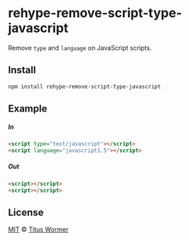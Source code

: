 <!--This file is generated by `build-packages.js`-->

# rehype-remove-script-type-javascript

Remove `type` and `language` on JavaScript scripts.

## Install

```sh
npm install rehype-remove-script-type-javascript
```

## Example

##### In

```html
<script type="text/javascript"></script>
<script language="javascript1.5"></script>
```

##### Out

```html
<script></script>
<script></script>
```

## License

[MIT](https://github.com/rehypejs/rehype-minify/blob/master/LICENSE) © [Titus Wormer](http://wooorm.com)
